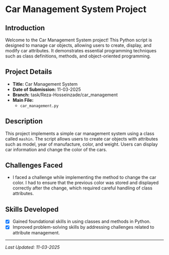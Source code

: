 # Car Management System Project

## Introduction
Welcome to the Car Management System project! This Python script is designed to manage car objects, allowing users to create, display, and modify car attributes. It demonstrates essential programming techniques such as class definitions, methods, and object-oriented programming.

## Project Details

- **Title:** Car Management System
- **Date of Submission:** 11-03-2025
- **Branch:** task/Reza-Hosseinzade/car_management
- **Main File:** 
  - `car_management.py`

## Description
This project implements a simple car management system using a class called `mashin`. The script allows users to create car objects with attributes such as model, year of manufacture, color, and weight. Users can display car information and change the color of the cars.

## Challenges Faced
- I faced a challenge while implementing the method to change the car color. I had to ensure that the previous color was stored and displayed correctly after the change, which required careful handling of class attributes.

## Skills Developed
- [x] Gained foundational skills in using classes and methods in Python.
- [x] Improved problem-solving skills by addressing challenges related to attribute management.

---

*Last Updated: 11-03-2025*
